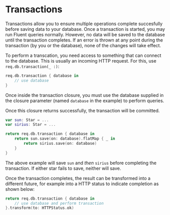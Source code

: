 # Transactions

Transactions allow you to ensure multiple operations complete succesfully before saving data to your database. 
Once a transaction is started, you may run Fluent queries normally. However, no data will be saved to the database until the transaction completes. 
If an error is thrown at any point during the transaction (by you or the database), none of the changes will take effect.

To perform a transcation, you need access to something that can connect to the database. This is usually an incoming HTTP request. For this, use `req.db.transaction(_ :)`:
```swift
req.db.transaction { database in
    // use database
}
```
Once inside the transaction closure, you must use the database supplied in the closure parameter (named `database` in the example) to perform queries.

Once this closure returns successfully, the transaction will be committed.
```swift
var sun: Star = ...
var sirius: Star = ...

return req.db.transaction { database in
    return sun.save(on: database).flatMap { _ in
        return sirius.save(on: database)
    }
}
```
The above example will save `sun` and *then* `sirius` before completing the transaction. If either star fails to save, neither will save.

Once the transaction completes, the result can be transformed into a different future, for example into a HTTP status to indicate completion as shown below:
```swift
return req.db.transaction { database in
    // use database and perform transaction
}.transform(to: HTTPStatus.ok)
```
